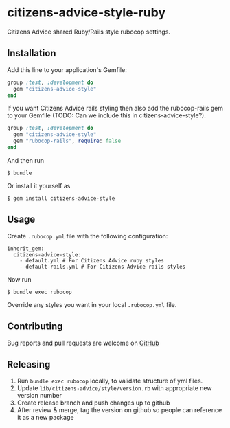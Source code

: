 # citizens-advice-style-ruby

Citizens Advice shared Ruby/Rails style rubocop settings.

## Installation

Add this line to your application's Gemfile:

```ruby
group :test, :development do
  gem "citizens-advice-style"
end
```

If you want Citizens Advice rails styling then also add the rubocop-rails gem to your Gemfile
(TODO: Can we include this in citizens-advice-style?).

```ruby
group :test, :development do
  gem "citizens-advice-style"
  gem "rubocop-rails", require: false
end
```

And then run

    $ bundle

Or install it yourself as

    $ gem install citizens-advice-style

## Usage

Create `.rubocop.yml` file with the following configuration:

```
inherit_gem:
  citizens-advice-style:
    - default.yml # For Citizens Advice ruby styles
    - default-rails.yml # For Citizens Advice rails styles
```

Now run

    $ bundle exec rubocop

Override any styles you want in your local `.rubocop.yml` file.

## Contributing

Bug reports and pull requests are welcome on
[GitHub](https://github.com/citizensadvice/citizens-advice-style-ruby)

## Releasing

1. Run `bundle exec rubocop` locally, to validate structure of yml files.
2. Update `lib/citizens-advice/style/version.rb` with appropriate new version number
3. Create release branch and push changes up to github
4. After review & merge, tag the version on github so people can reference it as a new package

